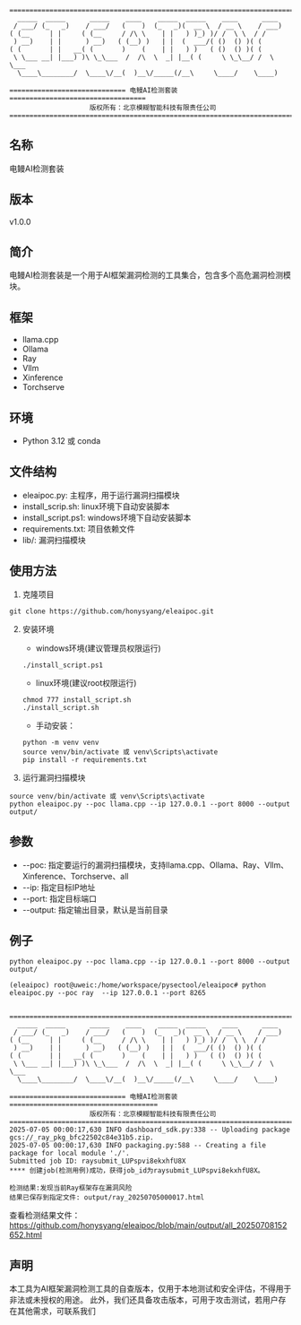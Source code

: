 ```
==============================================================================
  _____  _____      _____    ____    _____  _____    ____      ____  
 / ___/ (_   _)    / ___/   (    )  (_   _)(  __ \  / __ \    / ___) 
( (__     | |     ( (__     / /\ \    | |   ) )_) )/ /  \ \  / /     
 ) __)    | |      ) __)   ( (__) )   | |  (  ___/( ()  () )( (      
( (       | |   __( (       )    (    | |   ) )   ( ()  () )( (      
 \ \___ __| |___) )\ \_\___  /  /\  \  _| |__( (     \ \_\__/ /  \ \___  
  \____\________/  \____\/__(  )__\/_____(/__\     \____/    \____) 
                                                                                
============================= 电鳗AI检测套装 ==================================
                    版权所有：北京模糊智能科技有限责任公司                          
==============================================================================
```

## 名称
电鳗AI检测套装

## 版本
v1.0.0

## 简介
电鳗AI检测套装是一个用于AI框架漏洞检测的工具集合，包含多个高危漏洞检测模块。

## 框架
- llama.cpp
- Ollama
- Ray
- Vllm
- Xinference
- Torchserve

## 环境
- Python 3.12 或 conda

## 文件结构
- eleaipoc.py: 主程序，用于运行漏洞扫描模块
- install_scrip.sh: linux环境下自动安装脚本
- install_script.ps1: windows环境下自动安装脚本
- requirements.txt: 项目依赖文件
- lib/: 漏洞扫描模块


## 使用方法
1. 克隆项目
```
git clone https://github.com/honysyang/eleaipoc.git
```

2. 安装环境
    - windows环境(建议管理员权限运行)
    ```
    ./install_script.ps1
    ```

    - linux环境(建议root权限运行)
    ```
    chmod 777 install_script.sh
    ./install_script.sh
    ```
    - 手动安装：
    ```
    python -m venv venv
    source venv/bin/activate 或 venv\Scripts\activate
    pip install -r requirements.txt
    ```

3. 运行漏洞扫描模块
```
source venv/bin/activate 或 venv\Scripts\activate
python eleaipoc.py --poc llama.cpp --ip 127.0.0.1 --port 8000 --output output/
```

## 参数
- --poc: 指定要运行的漏洞扫描模块，支持llama.cpp、Ollama、Ray、Vllm、Xinference、Torchserve、all
- --ip: 指定目标IP地址
- --port: 指定目标端口
- --output: 指定输出目录，默认是当前目录


## 例子
```
python eleaipoc.py --poc llama.cpp --ip 127.0.0.1 --port 8000 --output output/
```
```
(eleaipoc) root@uweic:/home/workspace/pysectool/eleaipoc# python eleaipoc.py --poc ray  --ip 127.0.0.1 --port 8265
```

```

================================================================================
  _____  _____      _____    ____    _____  _____    ____      ____  
 / ___/ (_   _)    / ___/   (    )  (_   _)(  __ \  / __ \    / ___) 
( (__     | |     ( (__     / /\ \    | |   ) )_) )/ /  \ \  / /     
 ) __)    | |      ) __)   ( (__) )   | |  (  ___/( ()  () )( (      
( (       | |   __( (       )    (    | |   ) )   ( ()  () )( (      
 \ \___ __| |___) )\ \_\___  /  /\  \  _| |__( (     \ \_\__/ /  \ \___  
  \____\________/  \____\/__(  )__\/_____(/__\     \____/    \____) 
                                                                                
============================= 电鳗AI检测套装 =====================================
                    版权所有：北京模糊智能科技有限责任公司                          
================================================================================
2025-07-05 00:00:17,630 INFO dashboard_sdk.py:338 -- Uploading package gcs://_ray_pkg_bfc22502c84e31b5.zip.
2025-07-05 00:00:17,630 INFO packaging.py:588 -- Creating a file package for local module './'.
Submitted job ID: raysubmit_LUPspvi8ekxhfU8X
**** 创建job(检测用例)成功，获得job_id为raysubmit_LUPspvi8ekxhfU8X。

检测结果:发现当前Ray框架存在漏洞风险
结果已保存到指定文件: output/ray_20250705000017.html
```
查看检测结果文件：https://github.com/honysyang/eleaipoc/blob/main/output/all_20250708152652.html

## 声明
本工具为AI框架漏洞检测工具的自查版本，仅用于本地测试和安全评估，不得用于非法或未授权的用途。
此外，我们还具备攻击版本，可用于攻击测试，若用户存在其他需求，可联系我们




